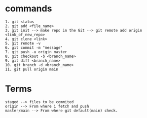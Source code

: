 # commands

    1. git status
    2. git add <file_name>
    3. git init --> make repo in the Git --> git remote add origin <link_of_new_repo>
    4. git clone <link>
    5. git remote -v
    6. git commit -m "message"
    7. git push -u origin master
    8. git checkout -b <branch_name>
    9. git diff <branch_name>
    10. git branch -d <branch_name>
    11. git pull origin main

# Terms
    staged --> files to be commited
    origin --> From where i fetch and push 
    master/main --> From where git default(main) check.